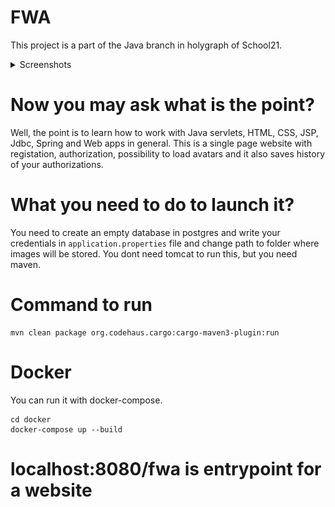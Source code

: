 # FWA
This project is a part of the Java branch in holygraph of School21.

<details>
<summary>Screenshots</summary>
<details>
<summary>Index</summary>
<img src="/screenshots/index.png">
</details>
<details>
<summary>SignUp</summary>
<img src="/screenshots/signUp.png">
</details>
<details>
<summary>SignIn</summary>
<img src="/screenshots/signIn.png">
</details>
<details>
<summary>Default Profile</summary>
<img src="/screenshots/default_profile_page.png">
</details>
<details>
<summary>Profile with avatar</summary>
<img src="/screenshots/profile_page_with_avatar.png">
</details>
</details>

# Now you may ask what is the point?
Well, the point is to learn how to work with Java servlets, HTML, CSS, JSP, Jdbc, Spring and Web apps in general.
This is a single page website with registation, authorization, possibility to load avatars and it also saves history of your authorizations.

# What you need to do to launch it?
You need to create an empty database in postgres and write your credentials in ```application.properties``` file and change path to folder where images will be stored.
You dont need tomcat to run this, but you need maven.

# Command to run
```
mvn clean package org.codehaus.cargo:cargo-maven3-plugin:run
```

# Docker
You can run it with docker-compose.

```
cd docker
docker-compose up --build
```

# localhost:8080/fwa is entrypoint for a website
